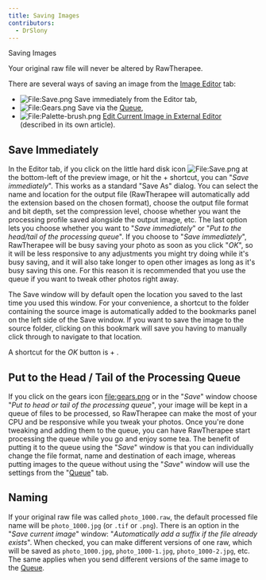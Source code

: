 ```yaml
---
title: Saving Images
contributors:
  - DrSlony
---
```


<div class="pagetitle">

Saving Images

</div>

Your original raw file will never be altered by RawTherapee.

There are several ways of saving an image from the [Image
Editor](The_Image_Editor_Tab.md) tab:

- ![<File:Save.png>](Save.png "File:Save.png") Save immediately from the
  Editor tab,
- ![<File:Gears.png>](Gears.png "File:Gears.png") Save via the
  [Queue](Queue.md),
- ![<File:Palette-brush.png>](Palette-brush.png "File:Palette-brush.png")
  [Edit Current Image in External
  Editor](Edit_Current_Image_in_External_Editor.md) (described
  in its own article).

## Save Immediately

In the Editor tab, if you click on the little hard disk icon
![<File:Save.png>](Save.png "File:Save.png") at the bottom-left of the
preview image, or hit the  + shortcut, you can "*Save immediately*".
This works as a standard "Save As" dialog. You can select the name and
location for the output file (RawTherapee will automatically add the
extension based on the chosen format), choose the output file format and
bit depth, set the compression level, choose whether you want the
processing profile saved alongside the output image, etc. The last
option lets you choose whether you want to "*Save immediately*" or "*Put
to the head/tail of the processing queue*". If you choose to "*Save
immediately*", RawTherapee will be busy saving your photo as soon as you
click "*OK*", so it will be less responsive to any adjustments you might
try doing while it's busy saving, and it will also take longer to open
other images as long as it's busy saving this one. For this reason it is
recommended that you use the queue if you want to tweak other photos
right away.

The Save window will by default open the location you saved to the last
time you used this window. For your convenience, a shortcut to the
folder containing the source image is automatically added to the
bookmarks panel on the left side of the Save window. If you want to save
the image to the source folder, clicking on this bookmark will save you
having to manually click through to navigate to that location.

A shortcut for the *OK* button is  + .

## Put to the Head / Tail of the Processing Queue

If you click on the gears icon
[<file:gears.png>](file:gears.png.md) or in the "*Save*" window
choose "*Put to head or tail of the processing queue*", your image will
be kept in a queue of files to be processed, so RawTherapee can make the
most of your CPU and be responsive while you tweak your photos. Once
you're done tweaking and adding them to the queue, you can have
RawTherapee start processing the queue while you go and enjoy some tea.
The benefit of putting it to the queue using the "*Save*" window is that
you can individually change the file format, name and destination of
each image, whereas putting images to the queue without using the
"*Save*" window will use the settings from the
"[Queue](Queue.md)" tab.

## Naming

If your original raw file was called `photo_1000.raw`, the default
processed file name will be `photo_1000.jpg` (or `.tif` or `.png`).
There is an option in the "*Save current image*" window: "*Automatically
add a suffix if the file already exists*". When checked, you can make
different versions of one raw, which will be saved as `photo_1000.jpg`,
`photo_1000-1.jpg`, `photo_1000-2.jpg`, etc. The same applies when you
send different versions of the same image to the
[Queue](Queue.md).
